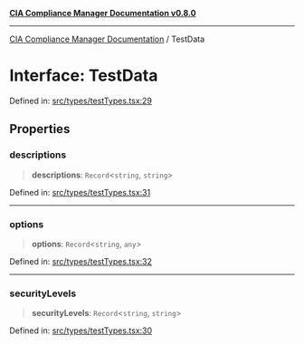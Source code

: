 [**CIA Compliance Manager Documentation v0.8.0**](../README.md)

***

[CIA Compliance Manager Documentation](../globals.md) / TestData

# Interface: TestData

Defined in: [src/types/testTypes.tsx:29](https://github.com/Hack23/cia-compliance-manager/blob/791b5a1b6e700c8b8480de209374e4cb1086330d/src/types/testTypes.tsx#L29)

## Properties

### descriptions

> **descriptions**: `Record`\<`string`, `string`\>

Defined in: [src/types/testTypes.tsx:31](https://github.com/Hack23/cia-compliance-manager/blob/791b5a1b6e700c8b8480de209374e4cb1086330d/src/types/testTypes.tsx#L31)

***

### options

> **options**: `Record`\<`string`, `any`\>

Defined in: [src/types/testTypes.tsx:32](https://github.com/Hack23/cia-compliance-manager/blob/791b5a1b6e700c8b8480de209374e4cb1086330d/src/types/testTypes.tsx#L32)

***

### securityLevels

> **securityLevels**: `Record`\<`string`, `string`\>

Defined in: [src/types/testTypes.tsx:30](https://github.com/Hack23/cia-compliance-manager/blob/791b5a1b6e700c8b8480de209374e4cb1086330d/src/types/testTypes.tsx#L30)
